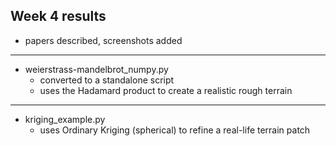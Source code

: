 ## Week 4 results

- papers described, screenshots added
---
- weierstrass-mandelbrot_numpy.py
  - converted to a standalone script
  - uses the Hadamard product to create a realistic rough terrain
---
- kriging_example.py
  - uses Ordinary Kriging (spherical) to refine a real-life terrain patch